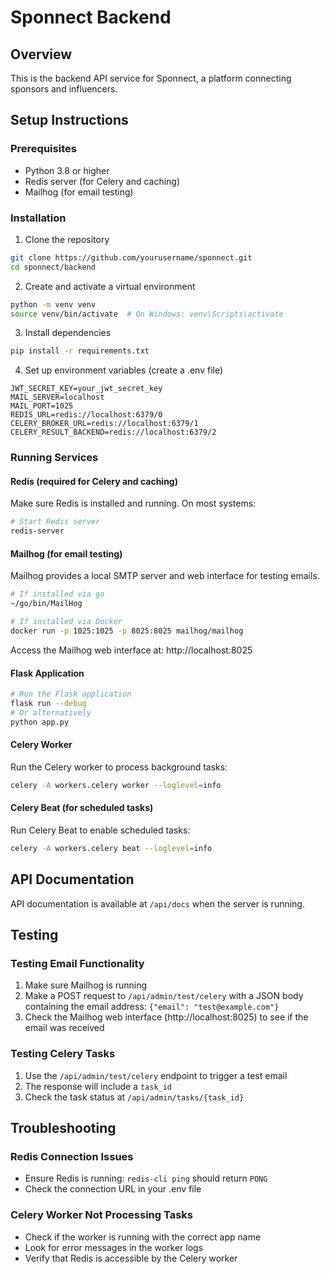 # Sponnect Backend

## Overview
This is the backend API service for Sponnect, a platform connecting sponsors and influencers.

## Setup Instructions

### Prerequisites
- Python 3.8 or higher
- Redis server (for Celery and caching)
- Mailhog (for email testing)

### Installation

1. Clone the repository
```bash
git clone https://github.com/yourusername/sponnect.git
cd sponnect/backend
```

2. Create and activate a virtual environment
```bash
python -m venv venv
source venv/bin/activate  # On Windows: venv\Scripts\activate
```

3. Install dependencies
```bash
pip install -r requirements.txt
```

4. Set up environment variables (create a .env file)
```
JWT_SECRET_KEY=your_jwt_secret_key
MAIL_SERVER=localhost
MAIL_PORT=1025
REDIS_URL=redis://localhost:6379/0
CELERY_BROKER_URL=redis://localhost:6379/1
CELERY_RESULT_BACKEND=redis://localhost:6379/2
```

### Running Services

#### Redis (required for Celery and caching)
Make sure Redis is installed and running. On most systems:
```bash
# Start Redis server
redis-server
```

#### Mailhog (for email testing)
Mailhog provides a local SMTP server and web interface for testing emails.
```bash
# If installed via go
~/go/bin/MailHog

# If installed via Docker
docker run -p 1025:1025 -p 8025:8025 mailhog/mailhog
```
Access the Mailhog web interface at: http://localhost:8025

#### Flask Application
```bash
# Run the Flask application
flask run --debug
# Or alternatively
python app.py
```

#### Celery Worker
Run the Celery worker to process background tasks:
```bash
celery -A workers.celery worker --loglevel=info
```

#### Celery Beat (for scheduled tasks)
Run Celery Beat to enable scheduled tasks:
```bash
celery -A workers.celery beat --loglevel=info
```

## API Documentation

API documentation is available at `/api/docs` when the server is running.

## Testing

### Testing Email Functionality
1. Make sure Mailhog is running
2. Make a POST request to `/api/admin/test/celery` with a JSON body containing the email address: `{"email": "test@example.com"}`
3. Check the Mailhog web interface (http://localhost:8025) to see if the email was received

### Testing Celery Tasks
1. Use the `/api/admin/test/celery` endpoint to trigger a test email
2. The response will include a `task_id`
3. Check the task status at `/api/admin/tasks/{task_id}`

## Troubleshooting

### Redis Connection Issues
- Ensure Redis is running: `redis-cli ping` should return `PONG`
- Check the connection URL in your .env file

### Celery Worker Not Processing Tasks
- Check if the worker is running with the correct app name
- Look for error messages in the worker logs
- Verify that Redis is accessible by the Celery worker 